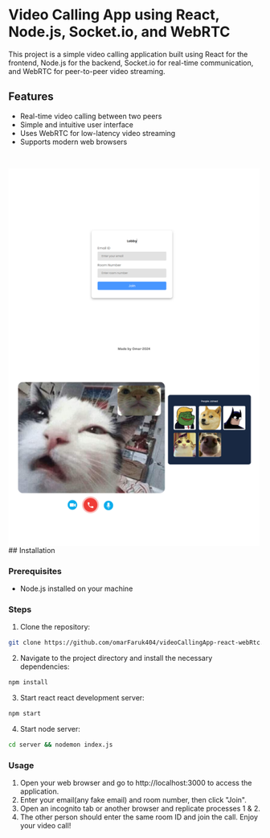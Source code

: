 # Video Calling App using React, Node.js, Socket.io, and WebRTC

This project is a simple video calling application built using React for the frontend, Node.js for the backend, Socket.io for real-time communication, and WebRTC for peer-to-peer video streaming.

## Features
- Real-time video calling between two peers
- Simple and intuitive user interface
- Uses WebRTC for low-latency video streaming
- Supports modern web browsers

<br/>
<p><img align="left" src="https://github.com/omarFaruk404/videoCallingApp-react-webRtc/blob/main/lobby.png" alt="Coder GIF" width="500" height="auto">
<img align="left" src="https://github.com/omarFaruk404/videoCallingApp-react-webRtc/blob/main/room.png" alt="Coder GIF" width="500" height="auto"></p>

<br/>
## Installation

### Prerequisites

- Node.js installed on your machine

### Steps

1. Clone the repository:

```bash
git clone https://github.com/omarFaruk404/videoCallingApp-react-webRtc.git
```
2. Navigate to the project directory and install the necessary dependencies:
```bash
npm install
```

3. Start react react development server:
```bash
npm start
```
4. Start node server:
```bash
cd server && nodemon index.js
```
### Usage
1. Open your web browser and go to http://localhost:3000 to access the application.
2. Enter your email(any fake email) and room number, then click "Join".
3. Open an incognito tab or another browser and replicate processes 1 & 2.
4. The other person should enter the same room ID and join the call.
Enjoy your video call!
